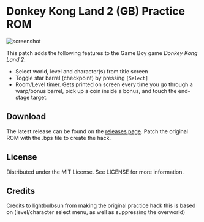 # Donkey Kong Land 2 (GB) Practice ROM

![screenshot](https://github.com/lightbulb-sun/dkl2-practice/raw/main/gfx/screenshot00.png)

This patch adds the following features to the
Game Boy game *Donkey Kong Land 2*:
* Select world, level and character(s) from title screen
* Toggle star barrel (checkpoint) by pressing `[Select]`
* Room/Level timer. Gets printed on screen every time you go through a warp/bonus barrel, pick up a coin inside a bonus, and touch the end-stage target.

## Download
The latest release can be found on the
[releases page](https://github.com/SBDWolf/dkl2-practice/releases).
Patch the original ROM with the .bps file
to create the hack.

## License
Distributed under the MIT License. See LICENSE for more information.

## Credits
Credits to lightbulbsun from making the original practice hack this is based on (level/character select menu, as well as suppressing the overworld)
